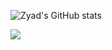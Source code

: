 ![Zyad's GitHub stats](https://github-readme-stats.vercel.app/api?username=ZyadMohamed1&show_icons=true&theme=radical)

![](https://komarev.com/ghpvc/?username=ZyadMohamed1&color=green)


